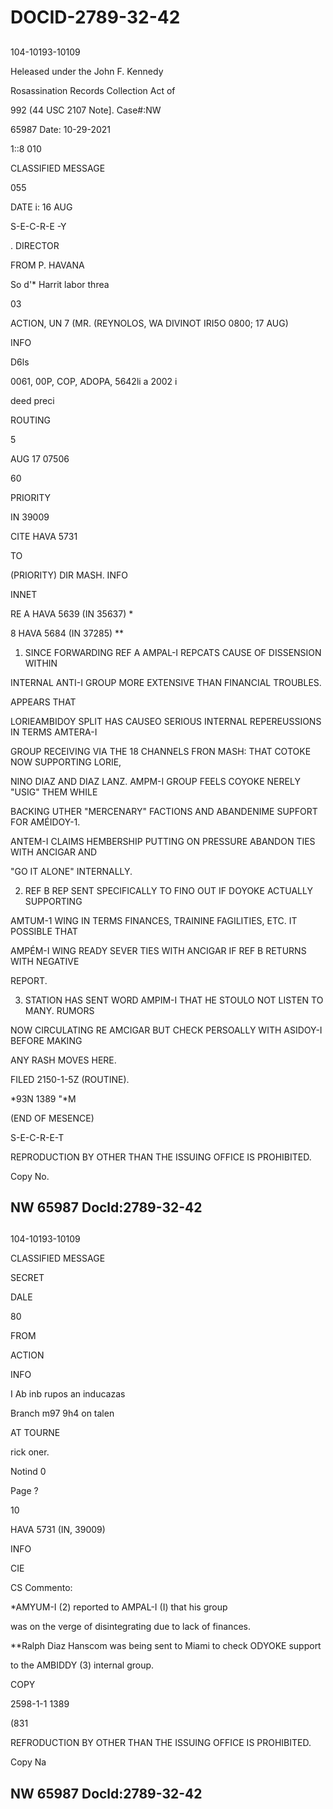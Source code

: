 # DOCID-2789-32-42

##
104-10193-10109

Heleased under the John F. Kennedy

Rosassination Records Collection Act of

992 (44 USC 2107 Note]. Case#:NW

65987 Date: 10-29-2021

1::8 010

CLASSIFIED MESSAGE

055

DATE i: 16 AUG

S-E-C-R-E -Y

. DIRECTOR

FROM P. HAVANA

So d'* Harrit labor threa

03

ACTION, UN 7 (MR. (REYNOLOS, WA DIVINOT IRI5O 0800; 17 AUG)

INFO

D6ls

0061, 00P, COP, ADOPA, 5642li a 2002 i

deed preci

ROUTING

5

AUG 17 07506

60

PRIORITY

IN 39009

CITE HAVA 5731

TO

(PRIORITY) DIR MASH. INFO

INNET

RE A HAVA 5639 (IN 35637) *

8 HAVA 5684 (IN 37285) **

1. SINCE FORWARDING REF A AMPAL-I REPCATS CAUSE OF DISSENSION WITHIN

INTERNAL ANTI-I GROUP MORE EXTENSIVE THAN FINANCIAL TROUBLES.

APPEARS THAT

LORIEAMBIDOY SPLIT HAS CAUSEO SERIOUS INTERNAL REPEREUSSIONS IN TERMS AMTERA-I

GROUP RECEIVING VIA THE 18 CHANNELS FRON MASH: THAT COTOKE NOW SUPPORTING LORIE,

NINO DIAZ AND DIAZ LANZ. AMPM-I GROUP FEELS COYOKE NERELY "USIG" THEM WHILE

BACKING UTHER "MERCENARY" FACTIONS AND ABANDENIME SUPFORT FOR AMÉIDOY-1.

ANTEM-I CLAIMS HEMBERSHIP PUTTING ON PRESSURE ABANDON TIES WITH ANCIGAR AND

"GO IT ALONE" INTERNALLY.

2. REF B REP SENT SPECIFICALLY TO FINO OUT IF DOYOKE ACTUALLY SUPPORTING

AMTUM-1 WING IN TERMS FINANCES, TRAININE FAGILITIES, ETC. IT POSSIBLE THAT

AMPÉM-I WING READY SEVER TIES WITH ANCIGAR IF REF B RETURNS WITH NEGATIVE

REPORT.

3. STATION HAS SENT WORD AMPIM-I THAT HE STOULO NOT LISTEN TO MANY. RUMORS

NOW CIRCULATING RE AMCIGAR BUT CHECK PERSOALLY WITH ASIDOY-I BEFORE MAKING

ANY RASH MOVES HERE.

FILED 2150-1-5Z (ROUTINE).

*93N 1389 "*M

(END OF MESENCE)

S-E-C-R-E-T

REPRODUCTION BY OTHER THAN THE ISSUING OFFICE IS PROHIBITED.

Copy No.

NW 65987 Docld:2789-32-42
---

##
104-10193-10109

CLASSIFIED MESSAGE

SECRET

DALE

80

FROM

ACTION

INFO

I Ab inb rupos an inducazas

Branch m97 9h4 on talen

AT TOURNE

rick oner.

Notind 0

Page ?

10

HAVA 5731 (IN, 39009)

INFO

CIE

CS Commento:

*AMYUM-I (2) reported to AMPAL-I (I) that his group

was on the verge of disintegrating due to lack of finances.

**Ralph Diaz Hanscom was being sent to Miami to check ODYOKE support

to the AMBIDDY (3) internal group.

COPY

2598-1-1 1389

(831

REFRODUCTION BY OTHER THAN THE ISSUING OFFICE IS PROHIBITED.

Copy Na

NW 65987 Docld:2789-32-42
---

